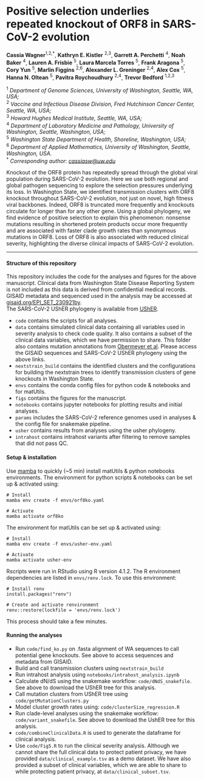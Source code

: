 # Positive selection underlies repeated knockout of ORF8 in SARS-CoV-2 evolution

**Cassia Wagner**<sup>1,2,*</sup>, **Kathryn E. Kistler** <sup>2,3</sup>, **Garrett A. Perchetti** <sup>4</sup>, **Noah Baker** <sup>4</sup>, **Lauren A. Frisbie** <sup>5</sup>, **Laura Marcela Torres** <sup>5</sup>, **Frank Aragona** <sup>5</sup>, **Cory Yun** <sup>5</sup>, **Marlin Figgins** <sup>2,6</sup>, **Alexander L. Greninger** <sup>2,4</sup>,   **Alex Cox** <sup>5</sup>, **Hanna N. Oltean** <sup>5</sup>, **Pavitra Roychoudhury** <sup>2,4</sup>, **Trevor Bedford** <sup>1,2,3</sup> <br />

<sup>1</sup> *Department of Genome Sciences, University of Washington, Seattle, WA, USA;* <br />
<sup>2</sup> *Vaccine and Infectious Disease Division, Fred Hutchinson Cancer Center, Seattle, WA, USA;* <br />
<sup>3</sup> *Howard Hughes Medical Institute, Seattle, WA, USA;* <br />
<sup>4</sup> *Department of Laboratory Medicine and Pathology, University of Washington, Seattle, Washington, USA;* <br />
<sup>5</sup> *Washington State Department of Health, Shoreline, Washington, USA;* <br />
<sup>6</sup> *Department of Applied Mathematics, University of Washington, Seattle, Washington, USA.* <br />
<sup>*</sup> *Corresponding author: cassiasw@uw.edu* <br />

Knockout of the ORF8 protein has repeatedly spread through the global viral population during SARS-CoV-2 evolution. Here we use both regional and global pathogen sequencing to explore the selection pressures underlying its loss. In Washington State, we identified transmission clusters with ORF8 knockout throughout SARS-CoV-2 evolution, not just on novel, high fitness viral backbones. Indeed, ORF8 is truncated more frequently and knockouts circulate for longer than for any other gene. Using a global phylogeny, we find evidence of positive selection to explain this phenomenon: nonsense mutations resulting in shortened protein products occur more frequently and are associated with faster clade growth rates than synonymous mutations in ORF8. Loss of ORF8 is also associated with reduced clinical severity, highlighting the diverse clinical impacts of SARS-CoV-2 evolution.

---

#### Structure of this repository
This repository includes the code for the analyses and figures for the above manuscript.
Clinical data from Washington State Disease Reporting System is not included as this data is derived from confidential medical records.
GISAID metadata and sequenced used in the analysis may be accessed at [gisaid.org/EPI_SET_230921by](https://www.epicov.org/epi3/epi_set/EPI_SET_230921by?main=true).  
The SARS-CoV-2 UShER phylogeny is available from [UShER](http://hgdownload.soe.ucsc.edu/goldenPath/wuhCor1/UShER_SARS-CoV-2/2023/05/01).
- `code` contains the scripts for all analyses.
- `data` contains simulated clinical data containing all variables used in severity analysis to check code quality. It also contains a subset of the clinical data variables, which we have permission to share. This folder also contains mutation annotations from [Obermeyer et al](https://www.science.org/doi/full/10.1126/science.abm1208). Please access the GISAID sequences and SARS-CoV-2 UShER phylogeny using the above links.
- `nextstrain_build` contains the identified clusters and the configurations for building the nextstrain trees to identify transmission clusters of gene knockouts in Washington State.
- `envs` contains the conda config files for python code & notebooks and for matUtils.
- `figs` contains the figures for the manuscript.
- `notebooks` contains jupyter notebooks for plotting results and initial analyses.
- `params` includes the SARS-CoV-2 reference genomes used in analyses & the config file for snakemake pipeline.
- `usher` contains results from analyses using the usher phylogeny.
- `intrahost` contains intrahost variants after filtering to remove samples that did not pass QC.

#### Setup & installation
Use [mamba](https://anaconda.org/conda-forge/mamba) to quickly (~5 min) install matUtils & python notebooks environments.
The environment for python scripts & notebooks can be set up & activated using:
```
# Install
mamba env create -f envs/orf8ko.yaml

# Activate
mamba activate orf8ko
```
The environment for matUtils can be set up & activated using:
```
# Install
mamba env create -f envs/usher-env.yaml

# Activate
mamba activate usher-env
```

Rscripts were run in RStudio using R version 4.1.2. The R environment dependencies are listed in `envs/renv.lock`. To use this environment:
```
# Install renv
install.packages("renv")

# Create and activate renvironment
renv::restore(lockfile = 'envs/renv.lock')
```
This process should take a few minutes.

#### Running the analyses
- Run `code/find_ko.py` on .fasta alignment of WA sequences to call potential gene knockouts. See above to access sequences and metadata from GISAID. 
- Build and call transmission clusters using `nextstrain_build`
- Run intrahost analysis using `notebooks/intrahost_analysis.ipynb`
- Calculate dN/dS using the snakemake workflow: `code/dNdS_snakefile`. See above to download the UShER tree for this analysis.
- Call mutation clusters from UShER tree using `code/getMutationClusters.py`
- Model cluster growth rates using: `code/clusterSize_regression.R`
- Run clade-level analyses using the snakemake workflow: `code/variant_snakefile`. See above to download the UshER tree for this analysis.
- `code/combineClinicalData.R` is used to generate the dataframe for clinical analysis.
- Use `code/Fig5.R` to run the clinical severity analysis. Although we cannot share the full clinical data to protect patient privacy, we have provided `data/clinical_example.tsv` as a demo dataset. We have also provided a subset of clinical variables, which we are able to share to while protecting patient privacy, at `data/clinical_subset.tsv`.

